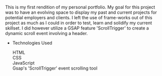 This is my first rendition of my personal portfolio. My goal for this project was to have an evolving space to display my past and current projects for potential employers and clients. I left the use of frame-works out of this project as much as I could in order to test, learn and solidify my current skillset. I did however utilize a GSAP feature 'ScrollTrigger' to create a dynamic scroll event involving a header.


- Technologies Used

  HTML
  <br>
  CSS
  <br>
  JavaScript
  <br>
  Gsap's 'ScrollTrigger' event scrolling tool
